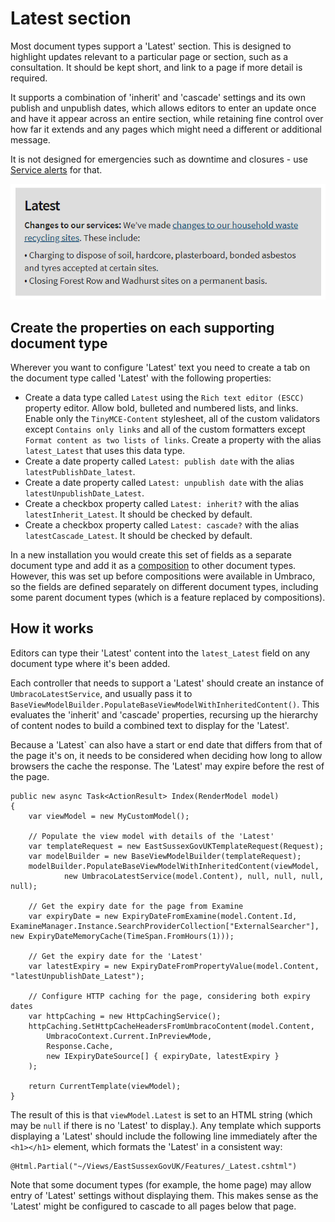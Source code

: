 # Latest section

Most document types support a 'Latest' section. This is designed to highlight updates relevant to a particular page or section, such as a consultation. It should be kept short, and link to a page if more detail is required.

It supports a combination of 'inherit' and 'cascade' settings and its own publish and unpublish dates, which allows editors to enter an update once and have it appear across an entire section, while retaining fine control over how far it extends and any pages which might need a different or additional message.

 It is not designed for emergencies such as downtime and closures - use [Service alerts](ServiceAlerts.md) for that.

![An example of a Latest section in use](Latest.png)

## Create the properties on each supporting document type

Wherever you want to configure 'Latest' text you need to create a tab on the document type called 'Latest' with the following properties:

*  Create a data type called `Latest` using the `Rich text editor (ESCC)` property editor. Allow bold, bulleted and numbered lists, and links. Enable only the `TinyMCE-Content` stylesheet, all of the custom validators except `Contains only links` and all of the custom formatters except `Format content as two lists of links`. Create a property with the alias `latest_Latest` that uses this data type.
*  Create a date property called `Latest: publish date` with the alias `latestPublishDate_latest`.
*  Create a date property called `Latest: unpublish date` with the alias `latestUnpublishDate_Latest`.
*  Create a checkbox property called `Latest: inherit?` with the alias `latestInherit_Latest`. It should be checked by default.
*  Create a checkbox property called `Latest: cascade?` with the alias `latestCascade_Latest`. It should be checked by default.

In a new installation you would create this set of fields as a separate document type and add it as a [composition](https://our.umbraco.com/documentation/Getting-Started/Data/Defining-content/#creating-a-document-type) to other document types. However, this was set up before compositions were available in Umbraco, so the fields are defined separately on different document types, including some parent document types (which is a feature replaced by compositions).

## How it works

Editors can type their 'Latest' content into the `latest_Latest` field on any document type where it's been added.

Each controller that needs to support a 'Latest' should create an instance of `UmbracoLatestService`, and usually pass it to `BaseViewModelBuilder.PopulateBaseViewModelWithInheritedContent()`. This evaluates the 'inherit' and 'cascade' properties, recursing up the hierarchy of content nodes to build a combined text to display for the 'Latest'.

Because a 'Latest` can also have a start or end date that differs from that of the page it's on, it needs to be considered when deciding how long to allow browsers the cache the response. The 'Latest' may expire before the rest of the page.  

	public new async Task<ActionResult> Index(RenderModel model)
    {
		var viewModel = new MyCustomModel();

		// Populate the view model with details of the 'Latest'
		var templateRequest = new EastSussexGovUKTemplateRequest(Request);
		var modelBuilder = new BaseViewModelBuilder(templateRequest);
		modelBuilder.PopulateBaseViewModelWithInheritedContent(viewModel, 
                new UmbracoLatestService(model.Content), null, null, null, null);

		// Get the expiry date for the page from Examine
        var expiryDate = new ExpiryDateFromExamine(model.Content.Id, ExamineManager.Instance.SearchProviderCollection["ExternalSearcher"], new ExpiryDateMemoryCache(TimeSpan.FromHours(1)));

		// Get the expiry date for the 'Latest'
		var latestExpiry = new ExpiryDateFromPropertyValue(model.Content, "latestUnpublishDate_Latest");

		// Configure HTTP caching for the page, considering both expiry dates
		var httpCaching = new HttpCachingService(); 
        httpCaching.SetHttpCacheHeadersFromUmbracoContent(model.Content,
		 	UmbracoContext.Current.InPreviewMode, 
			Response.Cache, 
			new IExpiryDateSource[] { expiryDate, latestExpiry }
		);

        return CurrentTemplate(viewModel);
	}

The result of this is that `viewModel.Latest` is set to an HTML string (which may be `null` if there is no 'Latest' to display.). Any template which supports displaying a 'Latest' should include the following line immediately after the `<h1></h1>` element, which formats the 'Latest' in a consistent way:

    @Html.Partial("~/Views/EastSussexGovUK/Features/_Latest.cshtml")

Note that some document types (for example, the home page) may allow entry of 'Latest' settings without displaying them. This makes sense as the 'Latest' might be configured to cascade to all pages below that page.